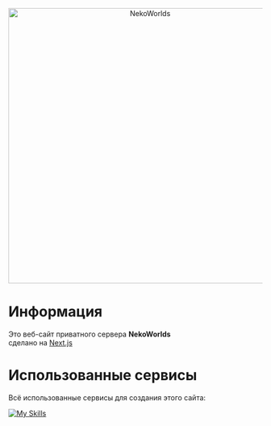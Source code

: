 <div align="center">
	<p>
		<a href="https://nekocorp.gq"><img src="https://i.ibb.co/BzV3rmv/2.png" width="546" alt="NekoWorlds" /></a>
	<p>
</div>

# Информация

Это веб-сайт приватного сервера **NekoWorlds** <br>
сделано на [Next.js](https://nextjs.org) <br>

# Использованные сервисы

Всё использованные сервисы для создания этого сайта: <br>

[![My Skills](https://skillicons.dev/icons?i=vercel,netlify,tailwind,github,vscode,idea)](https://skillicons.dev)
